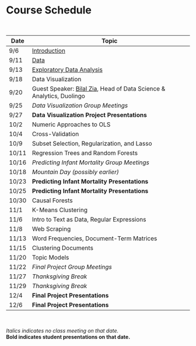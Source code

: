 # Course Schedule

<br>

|  Date  |  Topic  |
| ------------ | ------- |
| 9/6 | [Introduction](ECON370-L0-intro-handout.pdf) |
| 9/11 | [Data](https://pjakiela.github.io/ECON370/1-data.html) |
| 9/13 | [Exploratory Data Analysis](https://pjakiela.github.io/ECON370/2-EDA.html) |
| 9/18 | Data Visualization |
| 9/20 | Guest Speaker:  [Bilal Zia](https://sites.google.com/site/decbilalzia/home), Head of Data Science & Analytics, Duolingo |
| 9/25 | _Data Visualization Group Meetings_ |
| 9/27 | **Data Visualization Project Presentations** |
| 10/2 | Numeric Approaches to OLS |
| 10/4 | Cross-Validation |
| 10/9 | Subset Selection, Regularization, and Lasso |
| 10/11 | Regression Trees and Random Forests |
| 10/16 | _Predicting Infant Mortality Group Meetings_ |
| 10/18 | _Mountain Day (possibly earlier)_ |
| 10/23 | **Predicting Infant Mortality Presentations** |
| 10/25 | **Predicting Infant Mortality Presentations** |
| 10/30 | Causal Forests |
| 11/1 | K-Means Clustering |
| 11/6 | Intro to Text as Data, Regular Expressions |
| 11/8 | Web Scraping |
| 11/13 | Word Frequencies, Document-Term Matrices |
| 11/15 | Clustering Documents |
| 11/20 | Topic Models |
| 11/22 | _Final Project Group Meetings_ |
| 11/27 | _Thanksgiving Break_ |
| 11/29 | _Thanksgiving Break_ |
| 12/4 | **Final Project Presentations** |
| 12/6 | **Final Project Presentations** |

<br>

_Italics indicates no class meeting on that date._  
**Bold indicates student presentations on that date.**  

